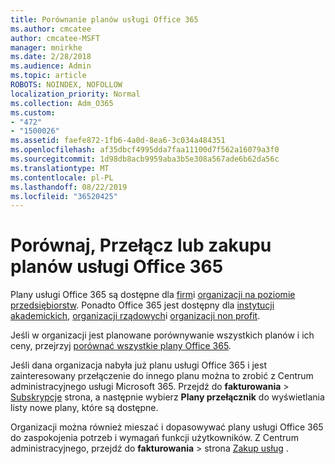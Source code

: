 ```yaml
---
title: Porównanie planów usługi Office 365
ms.author: cmcatee
author: cmcatee-MSFT
manager: mnirkhe
ms.date: 2/28/2018
ms.audience: Admin
ms.topic: article
ROBOTS: NOINDEX, NOFOLLOW
localization_priority: Normal
ms.collection: Adm_O365
ms.custom:
- "472"
- "1500026"
ms.assetid: faefe872-1fb6-4a0d-8ea6-3c034a484351
ms.openlocfilehash: af35dbcf4995dda7faa11100d7f562a16079a3f0
ms.sourcegitcommit: 1d98db8acb9959aba3b5e308a567ade6b62da56c
ms.translationtype: MT
ms.contentlocale: pl-PL
ms.lasthandoff: 08/22/2019
ms.locfileid: "36520425"
---
```

# <a name="compare-switch-or-purchase-office-365-plans"></a>Porównaj, Przełącz lub zakupu planów usługi Office 365
  
Plany usługi Office 365 są dostępne dla [firm](https://products.office.com/compare-all-microsoft-office-products?tab=2)i [organizacji na poziomie przedsiębiorstw](https://products.office.com/business/compare-more-office-365-for-business-plans). Ponadto Office 365 jest dostępny dla [instytucji akademickich](https://products.office.com/academic/compare-office-365-education-plans), [organizacji rządowych](https://products.office.com/government/compare-office-365-government-plans)i [organizacji non profit](https://products.office.com/nonprofit/office-365-nonprofit-plans-and-pricing?tab=1).
  
Jeśli w organizacji jest planowane porównywanie wszystkich planów i ich ceny, przejrzyj [porównać wszystkie plany Office 365](https://products.office.com/business/compare-more-office-365-for-business-plans).
  
Jeśli dana organizacja nabyła już planu usługi Office 365 i jest zainteresowany przełączenie do innego planu można to zrobić z Centrum administracyjnego usługi Microsoft 365. Przejdź do **fakturowania** \> [Subskrypcje](https://go.microsoft.com/fwlink/p/?linkid=842054) strona, a następnie wybierz **Plany przełącznik** do wyświetlania listy nowe plany, które są dostępne.
  
Organizacji można również mieszać i dopasowywać plany usługi Office 365 do zaspokojenia potrzeb i wymagań funkcji użytkowników. Z Centrum administracyjnego, przejdź do **fakturowania** \> strona [Zakup usług](https://go.microsoft.com/fwlink/p/?linkid=868433) .